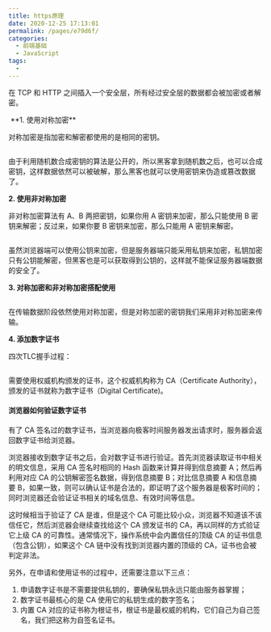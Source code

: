 ```yaml
---
title: https原理
date: 2020-12-25 17:13:01
permalink: /pages/e79d6f/
categories:
  - 前端基础
  - JavaScript
tags:
  - 
---
```

在 TCP 和 HTTP 之间插入一个安全层，所有经过安全层的数据都会被加密或者解密。
<html>
  <img :src="$withBase('/jsImg/yx/https1.png')" />
</html>
**1. 使用对称加密**

对称加密是指加密和解密都使用的是相同的密钥。

<html>
  <img :src="$withBase('/jsImg/yx/https2.png')" />
</html>

由于利用随机数合成密钥的算法是公开的，所以黑客拿到随机数之后，也可以合成密钥，这样数据依然可以被破解，那么黑客也就可以使用密钥来伪造或篡改数据了。

**2. 使用非对称加密**

非对称加密算法有 A、B 两把密钥，如果你用 A 密钥来加密，那么只能使用 B 密钥来解密；反过来，如果你要 B 密钥来加密，那么只能用 A 密钥来解密。

<html>
  <img :src="$withBase('/jsImg/yx/https3.png')" />
</html>

虽然浏览器端可以使用公钥来加密，但是服务器端只能采用私钥来加密，私钥加密只有公钥能解密，但黑客也是可以获取得到公钥的，这样就不能保证服务器端数据的安全了。

**3. 对称加密和非对称加密搭配使用**

<html>
  <img :src="$withBase('/jsImg/yx/https4.png')" />
</html>

在传输数据阶段依然使用对称加密，但是对称加密的密钥我们采用非对称加密来传输。


**4. 添加数字证书**

四次TLC握手过程：
<html>
  <img :src="$withBase('/jsImg/yx/https5.png')" />
</html>

需要使用权威机构颁发的证书，这个权威机构称为 CA（Certificate Authority），颁发的证书就称为数字证书（Digital Certificate)。

#### 浏览器如何验证数字证书

有了 CA 签名过的数字证书，当浏览器向极客时间服务器发出请求时，服务器会返回数字证书给浏览器。

浏览器接收到数字证书之后，会对数字证书进行验证。首先浏览器读取证书中相关的明文信息，采用 CA 签名时相同的 Hash 函数来计算并得到信息摘要 A；然后再利用对应 CA 的公钥解密签名数据，得到信息摘要 B；对比信息摘要 A 和信息摘要 B，如果一致，则可以确认证书是合法的，即证明了这个服务器是极客时间的；同时浏览器还会验证证书相关的域名信息、有效时间等信息。

这时候相当于验证了 CA 是谁，但是这个 CA 可能比较小众，浏览器不知道该不该信任它，然后浏览器会继续查找给这个 CA 颁发证书的 CA，再以同样的方式验证它上级 CA 的可靠性。通常情况下，操作系统中会内置信任的顶级 CA 的证书信息（包含公钥），如果这个 CA 链中没有找到浏览器内置的顶级的 CA，证书也会被判定非法。

另外，在申请和使用证书的过程中，还需要注意以下三点：

1. 申请数字证书是不需要提供私钥的，要确保私钥永远只能由服务器掌握；
2. 数字证书最核心的是 CA 使用它的私钥生成的数字签名；
3. 内置 CA 对应的证书称为根证书，根证书是最权威的机构，它们自己为自己签名，我们把这称为自签名证书。